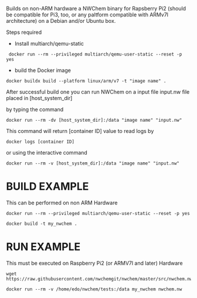 Builds on non-ARM hardware a NWChem binary for Rapsberry Pi2 (should be compatible for Pi3, too, or any paltform compatible with ARMv7l architecture) on a Debian and/or Ubuntu box.

Steps required
* Install multiarch/qemu-static
```
 docker run --rm --privileged multiarch/qemu-user-static --reset -p yes
```

* build the Docker image
```
docker buildx build --platform linux/arm/v7 -t "image name" .
```
After successful build one you can run NWChem on a input file input.nw file placed in [host_system_dir]

by typing the command
```
docker run --rm -dv [host_system_dir]:/data "image name" "input.nw"
```
This command will return [container ID] value to read logs by
```
docker logs [container ID]
```
or using the interactive command
```
docker run --rm -v [host_system_dir]:/data "image name" "input.nw"
```
# BUILD EXAMPLE 

This can be performed on non ARM Hardware
```
docker run --rm --privileged multiarch/qemu-user-static --reset -p yes

docker build -t my_nwchem .
```
# RUN EXAMPLE

This must be executed on Raspberry Pi2 (or ARMV7l and later) Hardware
```
wget https://raw.githubusercontent.com/nwchemgit/nwchem/master/src/nwchem.nw

docker run --rm -v /home/edo/nwchem/tests:/data my_nwchem nwchem.nw
```
